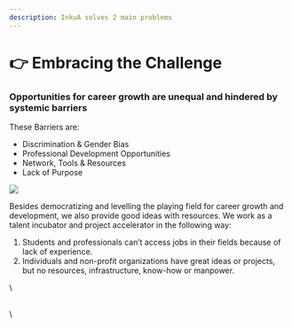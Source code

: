 ```yaml
---
description: InkuA solves 2 main problems
---
```


# 👉 Embracing the Challenge

### Opportunities for career growth are unequal and hindered by systemic barriers

These Barriers are:

* Discrimination & Gender Bias
* Professional Development Opportunities
* Network, Tools & Resources
* Lack of Purpose

![](https://lh5.googleusercontent.com/pGPYqttqkjKyLUHmYQyVEZLP3B2iOYDXCdxmAe9OkXEYa\_fA746oVUsSPYyPNKNSc3urO1pszFZVR8Skh8EPncPgf-yvkBthIXfNfUJ9PXUKJ8Inog6fhUzS9iGws\_cn0f7DBc2kcLp-bN1G0N-5q0q0Rw=s2048)

Besides democratizing and levelling the playing field for career growth and development, we also provide good ideas with resources. We work as a talent incubator and project accelerator in the following way:&#x20;

1. Students and professionals can’t access jobs in their fields because of lack of experience.
2. Individuals and non-profit organizations have great ideas or projects, but no resources, infrastructure,  know-how or manpower.





\


\
\
